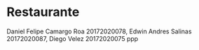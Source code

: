 # Restaurante
Daniel Felipe Camargo Roa 20172020078,
 Edwin Andres Salinas 20172020087,
 Diego Velez 20172020075
 ppp
